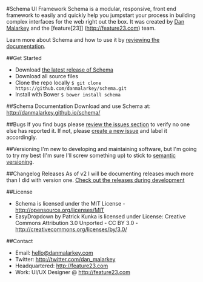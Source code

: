 #Schema UI Framework
Schema is a modular, responsive, front end framework to easily and quickly help you jumpstart your process in building complex interfaces for the web right out the box. It was created by [Dan Malarkey](http://danmalarkey.com) and the [feature[23]] (http://feature23.com) team. 

Learn more about Schema and how to use it by [reviewing the documentation]( 
http://danmalarkey.github.io/schema/).

##Get Started
- Download [the latest release of Schema](https://github.com/danmalarkey/schema/releases/tag/2.0.0)
- Download all source files
- Clone the repo locally ```$ git clone https://github.com/danmalarkey/schema.git```
- Install with Bower ```$ bower install schema```

##Schema Documentation
Download and use Schema at:
http://danmalarkey.github.io/schema/

##Bugs
If you find bugs please [review the issues section](https://github.com/danmalarkey/schema/issues) to verify no one else has reported it. If not, please [create a new issue](https://github.com/danmalarkey/schema/issues/new) and label it accordingly.

##Versioning
I'm new to developing and maintaining software, but I'm going to try my best (I'm sure I'll screw something up) to stick to [semantic versioning](http://semver.org/).

##Changelog Releases
As of v2 I will be documenting releases much more than I did with version one. [Check out the releases during development](https://github.com/danmalarkey/schema/releases)

##License
- Schema is licensed under the MIT License - http://opensource.org/licenses/MIT
- EasyDropdown by Patrick Kunka is licensed under License: Creative Commons Attribution 3.0 Unported - CC BY 3.0 - http://creativecommons.org/licenses/by/3.0/

##Contact
- Email: hello@danmalarkey.com
- Twitter: http://twitter.com/dan_malarkey
- Headquartered: http://feature23.com
- Work: UI/UX Designer @ http://feature23.com